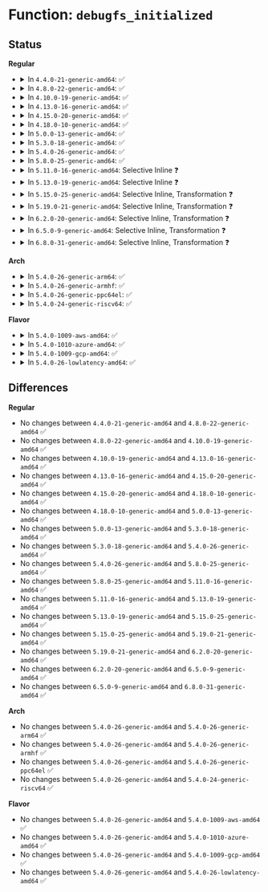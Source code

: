# Function: <code>debugfs_initialized</code>

## Status
<b>Regular</b>
<ul>
<li>
<details>
<summary>In <code>4.4.0-21-generic-amd64</code>: ✅</summary>

```c
bool debugfs_initialized()
```

```json
{
  "name": "debugfs_initialized",
  "collision_type": "Unique Global",
  "inline_type": "No",
  "funcs": [
    {
      "addr": 18446744071582109952,
      "name": "debugfs_initialized",
      "external": true,
      "loc": "fs/debugfs/inode.c:714",
      "file": "fs/debugfs/inode.c",
      "inline": "seen, unknown",
      "caller_inline": [],
      "caller_func": [
        "mm/zswap.c:init_zswap"
      ]
    }
  ],
  "symbols": [
    {
      "addr": 18446744071582109952,
      "name": "debugfs_initialized",
      "section": ".text",
      "bind": "STB_GLOBAL",
      "size": 18
    }
  ]
}
```
</details>
</li>
<li>
<details>
<summary>In <code>4.8.0-22-generic-amd64</code>: ✅</summary>

```c
bool debugfs_initialized()
```

```json
{
  "name": "debugfs_initialized",
  "collision_type": "Unique Global",
  "inline_type": "No",
  "funcs": [
    {
      "addr": 18446744071582325760,
      "name": "debugfs_initialized",
      "external": true,
      "loc": "fs/debugfs/inode.c:775",
      "file": "fs/debugfs/inode.c",
      "inline": "seen, unknown",
      "caller_inline": [],
      "caller_func": [
        "mm/zswap.c:init_zswap"
      ]
    }
  ],
  "symbols": [
    {
      "addr": 18446744071582325760,
      "name": "debugfs_initialized",
      "section": ".text",
      "bind": "STB_GLOBAL",
      "size": 18
    }
  ]
}
```
</details>
</li>
<li>
<details>
<summary>In <code>4.10.0-19-generic-amd64</code>: ✅</summary>

```c
bool debugfs_initialized()
```

```json
{
  "name": "debugfs_initialized",
  "collision_type": "Unique Global",
  "inline_type": "No",
  "funcs": [
    {
      "addr": 18446744071582416576,
      "name": "debugfs_initialized",
      "external": true,
      "loc": "fs/debugfs/inode.c:775",
      "file": "fs/debugfs/inode.c",
      "inline": "seen, unknown",
      "caller_inline": [],
      "caller_func": [
        "mm/zswap.c:init_zswap"
      ]
    }
  ],
  "symbols": [
    {
      "addr": 18446744071582416576,
      "name": "debugfs_initialized",
      "section": ".text",
      "bind": "STB_GLOBAL",
      "size": 18
    }
  ]
}
```
</details>
</li>
<li>
<details>
<summary>In <code>4.13.0-16-generic-amd64</code>: ✅</summary>

```c
bool debugfs_initialized()
```

```json
{
  "name": "debugfs_initialized",
  "collision_type": "Unique Global",
  "inline_type": "No",
  "funcs": [
    {
      "addr": 18446744071582500000,
      "name": "debugfs_initialized",
      "external": true,
      "loc": "fs/debugfs/inode.c:809",
      "file": "fs/debugfs/inode.c",
      "inline": "seen, unknown",
      "caller_inline": [],
      "caller_func": [
        "mm/zswap.c:init_zswap"
      ]
    }
  ],
  "symbols": [
    {
      "addr": 18446744071582500000,
      "name": "debugfs_initialized",
      "section": ".text",
      "bind": "STB_GLOBAL",
      "size": 18
    }
  ]
}
```
</details>
</li>
<li>
<details>
<summary>In <code>4.15.0-20-generic-amd64</code>: ✅</summary>

```c
bool debugfs_initialized()
```

```json
{
  "name": "debugfs_initialized",
  "collision_type": "Unique Global",
  "inline_type": "No",
  "funcs": [
    {
      "addr": 18446744071582651216,
      "name": "debugfs_initialized",
      "external": true,
      "loc": "fs/debugfs/inode.c:833",
      "file": "fs/debugfs/inode.c",
      "inline": "seen, unknown",
      "caller_inline": [],
      "caller_func": [
        "mm/zswap.c:init_zswap"
      ]
    }
  ],
  "symbols": [
    {
      "addr": 18446744071582651216,
      "name": "debugfs_initialized",
      "section": ".text",
      "bind": "STB_GLOBAL",
      "size": 18
    }
  ]
}
```
</details>
</li>
<li>
<details>
<summary>In <code>4.18.0-10-generic-amd64</code>: ✅</summary>

```c
bool debugfs_initialized()
```

```json
{
  "name": "debugfs_initialized",
  "collision_type": "Unique Global",
  "inline_type": "No",
  "funcs": [
    {
      "addr": 18446744071582844720,
      "name": "debugfs_initialized",
      "external": true,
      "loc": "fs/debugfs/inode.c:856",
      "file": "fs/debugfs/inode.c",
      "inline": "seen, unknown",
      "caller_inline": [],
      "caller_func": [
        "mm/zswap.c:init_zswap",
        "drivers/i2c/busses/i2c-amd-pci-mp2.c:amd_mp2_pci_driver_init"
      ]
    }
  ],
  "symbols": [
    {
      "addr": 18446744071582844720,
      "name": "debugfs_initialized",
      "section": ".text",
      "bind": "STB_GLOBAL",
      "size": 18
    }
  ]
}
```
</details>
</li>
<li>
<details>
<summary>In <code>5.0.0-13-generic-amd64</code>: ✅</summary>

```c
bool debugfs_initialized()
```

```json
{
  "name": "debugfs_initialized",
  "collision_type": "Unique Global",
  "inline_type": "No",
  "funcs": [
    {
      "addr": 18446744071582952896,
      "name": "debugfs_initialized",
      "external": true,
      "loc": "fs/debugfs/inode.c:868",
      "file": "fs/debugfs/inode.c",
      "inline": "seen, unknown",
      "caller_inline": [],
      "caller_func": [
        "mm/zswap.c:init_zswap"
      ]
    }
  ],
  "symbols": [
    {
      "addr": 18446744071582952896,
      "name": "debugfs_initialized",
      "section": ".text",
      "bind": "STB_GLOBAL",
      "size": 18
    }
  ]
}
```
</details>
</li>
<li>
<details>
<summary>In <code>5.3.0-18-generic-amd64</code>: ✅</summary>

```c
bool debugfs_initialized()
```

```json
{
  "name": "debugfs_initialized",
  "collision_type": "Unique Global",
  "inline_type": "No",
  "funcs": [
    {
      "addr": 18446744071583133376,
      "name": "debugfs_initialized",
      "external": true,
      "loc": "fs/debugfs/inode.c:888",
      "file": "fs/debugfs/inode.c",
      "inline": "seen, unknown",
      "caller_inline": [],
      "caller_func": [
        "mm/zswap.c:init_zswap"
      ]
    }
  ],
  "symbols": [
    {
      "addr": 18446744071583133376,
      "name": "debugfs_initialized",
      "section": ".text",
      "bind": "STB_GLOBAL",
      "size": 18
    }
  ]
}
```
</details>
</li>
<li>
<details>
<summary>In <code>5.4.0-26-generic-amd64</code>: ✅</summary>

```c
bool debugfs_initialized()
```

```json
{
  "name": "debugfs_initialized",
  "collision_type": "Unique Global",
  "inline_type": "No",
  "funcs": [
    {
      "addr": 18446744071583239584,
      "name": "debugfs_initialized",
      "external": true,
      "loc": "fs/debugfs/inode.c:890",
      "file": "fs/debugfs/inode.c",
      "inline": "seen, unknown",
      "caller_inline": [],
      "caller_func": [
        "kernel/trace/trace.c:tracing_init_dentry",
        "mm/zswap.c:init_zswap",
        "drivers/remoteproc/remoteproc_debugfs.c:rproc_init_debugfs"
      ]
    }
  ],
  "symbols": [
    {
      "addr": 18446744071583239584,
      "name": "debugfs_initialized",
      "section": ".text",
      "bind": "STB_GLOBAL",
      "size": 18
    }
  ]
}
```
</details>
</li>
<li>
<details>
<summary>In <code>5.8.0-25-generic-amd64</code>: ✅</summary>

```c
bool debugfs_initialized()
```

```json
{
  "name": "debugfs_initialized",
  "collision_type": "Unique Global",
  "inline_type": "No",
  "funcs": [
    {
      "addr": 18446744071583566768,
      "name": "debugfs_initialized",
      "external": true,
      "loc": "fs/debugfs/inode.c:783",
      "file": "fs/debugfs/inode.c",
      "inline": "seen, unknown",
      "caller_inline": [],
      "caller_func": [
        "mm/zswap.c:zswap_debugfs_init",
        "lib/dynamic_debug.c:dynamic_debug_init_control",
        "drivers/remoteproc/remoteproc_debugfs.c:rproc_init_debugfs"
      ]
    }
  ],
  "symbols": [
    {
      "addr": 18446744071583566768,
      "name": "debugfs_initialized",
      "section": ".text",
      "bind": "STB_GLOBAL",
      "size": 18
    }
  ]
}
```
</details>
</li>
<li>
<details>
<summary>In <code>5.11.0-16-generic-amd64</code>: Selective Inline ❓</summary>

```c
bool debugfs_initialized()
```

```json
{
  "name": "debugfs_initialized",
  "collision_type": "Unique Global",
  "inline_type": "Selective",
  "funcs": [
    {
      "addr": 18446744071583689867,
      "name": "debugfs_initialized",
      "external": true,
      "loc": "fs/debugfs/inode.c:808",
      "file": "fs/debugfs/inode.c",
      "inline": "not declared, inlined",
      "caller_inline": [
        "fs/debugfs/inode.c:debugfs_create_symlink",
        "fs/debugfs/inode.c:debugfs_create_automount",
        "fs/debugfs/inode.c:debugfs_create_dir",
        "fs/debugfs/inode.c:__debugfs_create_file"
      ],
      "caller_func": [
        "mm/zswap.c:zswap_debugfs_init",
        "lib/dynamic_debug.c:dynamic_debug_init_control",
        "drivers/remoteproc/remoteproc_debugfs.c:rproc_init_debugfs"
      ]
    }
  ],
  "symbols": [
    {
      "addr": 18446744071583687264,
      "name": "debugfs_initialized",
      "section": ".text",
      "bind": "STB_GLOBAL",
      "size": 18
    }
  ]
}
```
</details>
</li>
<li>
<details>
<summary>In <code>5.13.0-19-generic-amd64</code>: Selective Inline ❓</summary>

```c
bool debugfs_initialized()
```

```json
{
  "name": "debugfs_initialized",
  "collision_type": "Unique Global",
  "inline_type": "Selective",
  "funcs": [
    {
      "addr": 18446744071583714411,
      "name": "debugfs_initialized",
      "external": true,
      "loc": "fs/debugfs/inode.c:812",
      "file": "fs/debugfs/inode.c",
      "inline": "not declared, inlined",
      "caller_inline": [
        "fs/debugfs/inode.c:debugfs_create_symlink",
        "fs/debugfs/inode.c:debugfs_create_automount",
        "fs/debugfs/inode.c:debugfs_create_dir",
        "fs/debugfs/inode.c:__debugfs_create_file"
      ],
      "caller_func": [
        "mm/zswap.c:init_zswap",
        "lib/dynamic_debug.c:dynamic_debug_init_control",
        "drivers/remoteproc/remoteproc_debugfs.c:rproc_init_debugfs"
      ]
    }
  ],
  "symbols": [
    {
      "addr": 18446744071583711776,
      "name": "debugfs_initialized",
      "section": ".text",
      "bind": "STB_GLOBAL",
      "size": 18
    }
  ]
}
```
</details>
</li>
<li>
<details>
<summary>In <code>5.15.0-25-generic-amd64</code>: Selective Inline, Transformation ❓</summary>

```c
bool debugfs_initialized()
```

```json
{
  "name": "debugfs_initialized",
  "collision_type": "Unique Global",
  "inline_type": "Selective",
  "funcs": [
    {
      "addr": 18446744071584075093,
      "name": "debugfs_initialized",
      "external": true,
      "loc": "fs/debugfs/inode.c:812",
      "file": "fs/debugfs/inode.c",
      "inline": "not declared, inlined",
      "caller_inline": [
        "fs/debugfs/inode.c:debugfs_create_symlink",
        "fs/debugfs/inode.c:debugfs_create_automount",
        "fs/debugfs/inode.c:debugfs_create_dir",
        "fs/debugfs/inode.c:__debugfs_create_file"
      ],
      "caller_func": [
        "mm/zswap.c:init_zswap",
        "lib/dynamic_debug.c:dynamic_debug_init_control",
        "drivers/remoteproc/remoteproc_debugfs.c:rproc_init_debugfs"
      ]
    }
  ],
  "symbols": [
    {
      "addr": 18446744071592289333,
      "name": "debugfs_initialized.cold",
      "section": ".text",
      "bind": "STB_LOCAL",
      "size": 32
    },
    {
      "addr": 18446744071584073200,
      "name": "debugfs_initialized",
      "section": ".text",
      "bind": "STB_GLOBAL",
      "size": 24
    }
  ]
}
```
</details>
</li>
<li>
<details>
<summary>In <code>5.19.0-21-generic-amd64</code>: Selective Inline, Transformation ❓</summary>

```c
bool debugfs_initialized()
```

```json
{
  "name": "debugfs_initialized",
  "collision_type": "Unique Global",
  "inline_type": "Selective",
  "funcs": [
    {
      "addr": 18446744071584667021,
      "name": "debugfs_initialized",
      "external": true,
      "loc": "fs/debugfs/inode.c:822",
      "file": "fs/debugfs/inode.c",
      "inline": "not declared, inlined",
      "caller_inline": [
        "fs/debugfs/inode.c:debugfs_create_symlink",
        "fs/debugfs/inode.c:debugfs_create_automount",
        "fs/debugfs/inode.c:debugfs_create_dir",
        "fs/debugfs/inode.c:__debugfs_create_file",
        "fs/debugfs/inode.c:debugfs_lookup"
      ],
      "caller_func": [
        "mm/zswap.c:init_zswap",
        "lib/dynamic_debug.c:dynamic_debug_init_control",
        "drivers/remoteproc/remoteproc_debugfs.c:rproc_init_debugfs"
      ]
    }
  ],
  "symbols": [
    {
      "addr": 18446744071594071409,
      "name": "debugfs_initialized.cold",
      "section": ".text",
      "bind": "STB_LOCAL",
      "size": 42
    },
    {
      "addr": 18446744071584664896,
      "name": "debugfs_initialized",
      "section": ".text",
      "bind": "STB_GLOBAL",
      "size": 34
    }
  ]
}
```
</details>
</li>
<li>
<details>
<summary>In <code>6.2.0-20-generic-amd64</code>: Selective Inline, Transformation ❓</summary>

```c
bool debugfs_initialized()
```

```json
{
  "name": "debugfs_initialized",
  "collision_type": "Unique Global",
  "inline_type": "Selective",
  "funcs": [
    {
      "addr": 18446744071585350637,
      "name": "debugfs_initialized",
      "external": true,
      "loc": "fs/debugfs/inode.c:867",
      "file": "fs/debugfs/inode.c",
      "inline": "not declared, inlined",
      "caller_inline": [
        "fs/debugfs/inode.c:debugfs_create_symlink",
        "fs/debugfs/inode.c:debugfs_create_automount",
        "fs/debugfs/inode.c:debugfs_create_dir",
        "fs/debugfs/inode.c:__debugfs_create_file",
        "fs/debugfs/inode.c:debugfs_lookup"
      ],
      "caller_func": [
        "mm/zswap.c:init_zswap",
        "lib/dynamic_debug.c:dynamic_debug_init_control",
        "drivers/remoteproc/remoteproc_debugfs.c:rproc_init_debugfs"
      ]
    }
  ],
  "symbols": [
    {
      "addr": 18446744071596091871,
      "name": "debugfs_initialized.cold",
      "section": ".text",
      "bind": "STB_LOCAL",
      "size": 42
    },
    {
      "addr": 18446744071585347248,
      "name": "debugfs_initialized",
      "section": ".text",
      "bind": "STB_GLOBAL",
      "size": 34
    }
  ]
}
```
</details>
</li>
<li>
<details>
<summary>In <code>6.5.0-9-generic-amd64</code>: Selective Inline, Transformation ❓</summary>

```c
bool debugfs_initialized()
```

```json
{
  "name": "debugfs_initialized",
  "collision_type": "Unique Global",
  "inline_type": "Selective",
  "funcs": [
    {
      "addr": 18446744071585580797,
      "name": "debugfs_initialized",
      "external": true,
      "loc": "fs/debugfs/inode.c:867",
      "file": "fs/debugfs/inode.c",
      "inline": "not declared, inlined",
      "caller_inline": [
        "fs/debugfs/inode.c:debugfs_create_symlink",
        "fs/debugfs/inode.c:debugfs_create_automount",
        "fs/debugfs/inode.c:debugfs_create_dir",
        "fs/debugfs/inode.c:__debugfs_create_file",
        "fs/debugfs/inode.c:debugfs_lookup"
      ],
      "caller_func": [
        "mm/zswap.c:zswap_setup",
        "lib/dynamic_debug.c:dynamic_debug_init_control",
        "drivers/remoteproc/remoteproc_debugfs.c:rproc_init_debugfs"
      ]
    }
  ],
  "symbols": [
    {
      "addr": 18446744071596615235,
      "name": "debugfs_initialized.cold",
      "section": ".text",
      "bind": "STB_LOCAL",
      "size": 42
    },
    {
      "addr": 18446744071585577392,
      "name": "debugfs_initialized",
      "section": ".text",
      "bind": "STB_GLOBAL",
      "size": 34
    }
  ]
}
```
</details>
</li>
<li>
<details>
<summary>In <code>6.8.0-31-generic-amd64</code>: Selective Inline, Transformation ❓</summary>

```c
bool debugfs_initialized()
```

```json
{
  "name": "debugfs_initialized",
  "collision_type": "Unique Global",
  "inline_type": "Selective",
  "funcs": [
    {
      "addr": 18446744071585818749,
      "name": "debugfs_initialized",
      "external": true,
      "loc": "fs/debugfs/inode.c:914",
      "file": "fs/debugfs/inode.c",
      "inline": "not declared, inlined",
      "caller_inline": [
        "fs/debugfs/inode.c:debugfs_create_symlink",
        "fs/debugfs/inode.c:debugfs_create_automount",
        "fs/debugfs/inode.c:debugfs_create_dir",
        "fs/debugfs/inode.c:__debugfs_create_file",
        "fs/debugfs/inode.c:debugfs_lookup"
      ],
      "caller_func": [
        "mm/zswap.c:zswap_debugfs_init",
        "lib/dynamic_debug.c:dynamic_debug_init_control",
        "drivers/remoteproc/remoteproc_debugfs.c:rproc_init_debugfs"
      ]
    }
  ],
  "symbols": [
    {
      "addr": 18446744071597521118,
      "name": "debugfs_initialized.cold",
      "section": ".text",
      "bind": "STB_LOCAL",
      "size": 42
    },
    {
      "addr": 18446744071585815904,
      "name": "debugfs_initialized",
      "section": ".text",
      "bind": "STB_GLOBAL",
      "size": 34
    }
  ]
}
```
</details>
</li>
</ul>
<b>Arch</b>
<ul>
<li>
<details>
<summary>In <code>5.4.0-26-generic-arm64</code>: ✅</summary>

```c
bool debugfs_initialized()
```

```json
{
  "name": "debugfs_initialized",
  "collision_type": "Unique Global",
  "inline_type": "No",
  "funcs": [
    {
      "addr": 18446603336494963016,
      "name": "debugfs_initialized",
      "external": true,
      "loc": "fs/debugfs/inode.c:890",
      "file": "fs/debugfs/inode.c",
      "inline": "seen, unknown",
      "caller_inline": [],
      "caller_func": [
        "mm/zswap.c:init_zswap",
        "drivers/remoteproc/remoteproc_debugfs.c:rproc_init_debugfs"
      ]
    }
  ],
  "symbols": [
    {
      "addr": 18446603336494963016,
      "name": "debugfs_initialized",
      "section": ".text",
      "bind": "STB_GLOBAL",
      "size": 32
    }
  ]
}
```
</details>
</li>
<li>
<details>
<summary>In <code>5.4.0-26-generic-armhf</code>: ✅</summary>

```c
bool debugfs_initialized()
```

```json
{
  "name": "debugfs_initialized",
  "collision_type": "Unique Global",
  "inline_type": "No",
  "funcs": [
    {
      "addr": 3228370732,
      "name": "debugfs_initialized",
      "external": true,
      "loc": "fs/debugfs/inode.c:890",
      "file": "fs/debugfs/inode.c",
      "inline": "seen, unknown",
      "caller_inline": [],
      "caller_func": [
        "kernel/trace/trace.c:tracing_init_dentry",
        "mm/zswap.c:init_zswap",
        "drivers/remoteproc/remoteproc_debugfs.c:rproc_init_debugfs"
      ]
    }
  ],
  "symbols": [
    {
      "addr": 3228370732,
      "name": "debugfs_initialized",
      "section": ".text",
      "bind": "STB_GLOBAL",
      "size": 36
    }
  ]
}
```
</details>
</li>
<li>
<details>
<summary>In <code>5.4.0-26-generic-ppc64el</code>: ✅</summary>

```c
bool debugfs_initialized()
```

```json
{
  "name": "debugfs_initialized",
  "collision_type": "Unique Global",
  "inline_type": "No",
  "funcs": [
    {
      "addr": 13835058055288840832,
      "name": "debugfs_initialized",
      "external": true,
      "loc": "fs/debugfs/inode.c:890",
      "file": "fs/debugfs/inode.c",
      "inline": "seen, unknown",
      "caller_inline": [],
      "caller_func": [
        "mm/zswap.c:init_zswap",
        "drivers/remoteproc/remoteproc_debugfs.c:rproc_init_debugfs"
      ]
    }
  ],
  "symbols": [
    {
      "addr": 13835058055288840832,
      "name": "debugfs_initialized",
      "section": ".text",
      "bind": "STB_GLOBAL",
      "size": 28
    }
  ]
}
```
</details>
</li>
<li>
<details>
<summary>In <code>5.4.0-24-generic-riscv64</code>: ✅</summary>

```c
bool debugfs_initialized()
```

```json
{
  "name": "debugfs_initialized",
  "collision_type": "Unique Global",
  "inline_type": "No",
  "funcs": [
    {
      "addr": 18446743936274264416,
      "name": "debugfs_initialized",
      "external": true,
      "loc": "fs/debugfs/inode.c:890",
      "file": "fs/debugfs/inode.c",
      "inline": "seen, unknown",
      "caller_inline": [],
      "caller_func": [
        "mm/zswap.c:init_zswap"
      ]
    }
  ],
  "symbols": [
    {
      "addr": 18446743936274264416,
      "name": "debugfs_initialized",
      "section": ".text",
      "bind": "STB_GLOBAL",
      "size": 34
    }
  ]
}
```
</details>
</li>
</ul>
<b>Flavor</b>
<ul>
<li>
<details>
<summary>In <code>5.4.0-1009-aws-amd64</code>: ✅</summary>

```c
bool debugfs_initialized()
```

```json
{
  "name": "debugfs_initialized",
  "collision_type": "Unique Global",
  "inline_type": "No",
  "funcs": [
    {
      "addr": 18446744071583208320,
      "name": "debugfs_initialized",
      "external": true,
      "loc": "fs/debugfs/inode.c:890",
      "file": "fs/debugfs/inode.c",
      "inline": "seen, unknown",
      "caller_inline": [],
      "caller_func": [
        "kernel/trace/trace.c:tracing_init_dentry",
        "mm/zswap.c:init_zswap",
        "drivers/remoteproc/remoteproc_debugfs.c:rproc_init_debugfs"
      ]
    }
  ],
  "symbols": [
    {
      "addr": 18446744071583208320,
      "name": "debugfs_initialized",
      "section": ".text",
      "bind": "STB_GLOBAL",
      "size": 18
    }
  ]
}
```
</details>
</li>
<li>
<details>
<summary>In <code>5.4.0-1010-azure-amd64</code>: ✅</summary>

```c
bool debugfs_initialized()
```

```json
{
  "name": "debugfs_initialized",
  "collision_type": "Unique Global",
  "inline_type": "No",
  "funcs": [
    {
      "addr": 18446744071583145472,
      "name": "debugfs_initialized",
      "external": true,
      "loc": "fs/debugfs/inode.c:890",
      "file": "fs/debugfs/inode.c",
      "inline": "seen, unknown",
      "caller_inline": [],
      "caller_func": [
        "kernel/trace/trace.c:tracing_init_dentry",
        "mm/zswap.c:init_zswap"
      ]
    }
  ],
  "symbols": [
    {
      "addr": 18446744071583145472,
      "name": "debugfs_initialized",
      "section": ".text",
      "bind": "STB_GLOBAL",
      "size": 18
    }
  ]
}
```
</details>
</li>
<li>
<details>
<summary>In <code>5.4.0-1009-gcp-amd64</code>: ✅</summary>

```c
bool debugfs_initialized()
```

```json
{
  "name": "debugfs_initialized",
  "collision_type": "Unique Global",
  "inline_type": "No",
  "funcs": [
    {
      "addr": 18446744071583192352,
      "name": "debugfs_initialized",
      "external": true,
      "loc": "fs/debugfs/inode.c:890",
      "file": "fs/debugfs/inode.c",
      "inline": "seen, unknown",
      "caller_inline": [],
      "caller_func": [
        "kernel/trace/trace.c:tracing_init_dentry",
        "mm/zswap.c:init_zswap"
      ]
    }
  ],
  "symbols": [
    {
      "addr": 18446744071583192352,
      "name": "debugfs_initialized",
      "section": ".text",
      "bind": "STB_GLOBAL",
      "size": 18
    }
  ]
}
```
</details>
</li>
<li>
<details>
<summary>In <code>5.4.0-26-lowlatency-amd64</code>: ✅</summary>

```c
bool debugfs_initialized()
```

```json
{
  "name": "debugfs_initialized",
  "collision_type": "Unique Global",
  "inline_type": "No",
  "funcs": [
    {
      "addr": 18446744071583286240,
      "name": "debugfs_initialized",
      "external": true,
      "loc": "fs/debugfs/inode.c:890",
      "file": "fs/debugfs/inode.c",
      "inline": "seen, unknown",
      "caller_inline": [],
      "caller_func": [
        "kernel/trace/trace.c:tracing_init_dentry",
        "mm/zswap.c:init_zswap",
        "drivers/remoteproc/remoteproc_debugfs.c:rproc_init_debugfs"
      ]
    }
  ],
  "symbols": [
    {
      "addr": 18446744071583286240,
      "name": "debugfs_initialized",
      "section": ".text",
      "bind": "STB_GLOBAL",
      "size": 18
    }
  ]
}
```
</details>
</li>
</ul>

## Differences
<b>Regular</b>
<ul>
<li>
No changes between <code>4.4.0-21-generic-amd64</code> and <code>4.8.0-22-generic-amd64</code> ✅
</li>
<li>
No changes between <code>4.8.0-22-generic-amd64</code> and <code>4.10.0-19-generic-amd64</code> ✅
</li>
<li>
No changes between <code>4.10.0-19-generic-amd64</code> and <code>4.13.0-16-generic-amd64</code> ✅
</li>
<li>
No changes between <code>4.13.0-16-generic-amd64</code> and <code>4.15.0-20-generic-amd64</code> ✅
</li>
<li>
No changes between <code>4.15.0-20-generic-amd64</code> and <code>4.18.0-10-generic-amd64</code> ✅
</li>
<li>
No changes between <code>4.18.0-10-generic-amd64</code> and <code>5.0.0-13-generic-amd64</code> ✅
</li>
<li>
No changes between <code>5.0.0-13-generic-amd64</code> and <code>5.3.0-18-generic-amd64</code> ✅
</li>
<li>
No changes between <code>5.3.0-18-generic-amd64</code> and <code>5.4.0-26-generic-amd64</code> ✅
</li>
<li>
No changes between <code>5.4.0-26-generic-amd64</code> and <code>5.8.0-25-generic-amd64</code> ✅
</li>
<li>
No changes between <code>5.8.0-25-generic-amd64</code> and <code>5.11.0-16-generic-amd64</code> ✅
</li>
<li>
No changes between <code>5.11.0-16-generic-amd64</code> and <code>5.13.0-19-generic-amd64</code> ✅
</li>
<li>
No changes between <code>5.13.0-19-generic-amd64</code> and <code>5.15.0-25-generic-amd64</code> ✅
</li>
<li>
No changes between <code>5.15.0-25-generic-amd64</code> and <code>5.19.0-21-generic-amd64</code> ✅
</li>
<li>
No changes between <code>5.19.0-21-generic-amd64</code> and <code>6.2.0-20-generic-amd64</code> ✅
</li>
<li>
No changes between <code>6.2.0-20-generic-amd64</code> and <code>6.5.0-9-generic-amd64</code> ✅
</li>
<li>
No changes between <code>6.5.0-9-generic-amd64</code> and <code>6.8.0-31-generic-amd64</code> ✅
</li>
</ul>
<b>Arch</b>
<ul>
<li>
No changes between <code>5.4.0-26-generic-amd64</code> and <code>5.4.0-26-generic-arm64</code> ✅
</li>
<li>
No changes between <code>5.4.0-26-generic-amd64</code> and <code>5.4.0-26-generic-armhf</code> ✅
</li>
<li>
No changes between <code>5.4.0-26-generic-amd64</code> and <code>5.4.0-26-generic-ppc64el</code> ✅
</li>
<li>
No changes between <code>5.4.0-26-generic-amd64</code> and <code>5.4.0-24-generic-riscv64</code> ✅
</li>
</ul>
<b>Flavor</b>
<ul>
<li>
No changes between <code>5.4.0-26-generic-amd64</code> and <code>5.4.0-1009-aws-amd64</code> ✅
</li>
<li>
No changes between <code>5.4.0-26-generic-amd64</code> and <code>5.4.0-1010-azure-amd64</code> ✅
</li>
<li>
No changes between <code>5.4.0-26-generic-amd64</code> and <code>5.4.0-1009-gcp-amd64</code> ✅
</li>
<li>
No changes between <code>5.4.0-26-generic-amd64</code> and <code>5.4.0-26-lowlatency-amd64</code> ✅
</li>
</ul>
